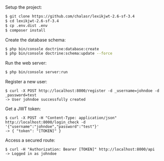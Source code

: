 Setup the project:
```sh
$ git clone https://github.com/chalasr/lexikjwt-2.6-sf-3.4
$ cd lexikjwt-2.6-sf-3.4
$ cp .env.dist .env
$ composer install
```

Create the database schema:
```sh
$ php bin/console doctrine:database:create
$ php bin/console doctrine:schema:update --force
```

Run the web server:
```sh
$ php bin/console server:run
```

Register a new user:
```
$ curl -X POST http://localhost:8000/register -d _username=johndoe -d _password=test
-> User johndoe successfully created
```

Get a JWT token:
```
$ curl -X POST -H "Content-Type: application/json" http://localhost:8000/login_check -d '{"username":"johndoe","password":"test"}'
-> { "token": "[TOKEN]" }  
```

Access a secured route:
```
$ curl -H "Authorization: Bearer [TOKEN]" http://localhost:8000/api
-> Logged in as johndoe
```
